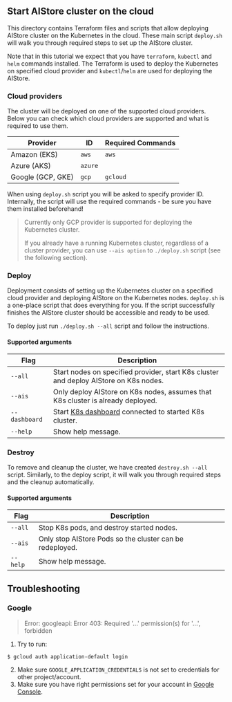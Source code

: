 ## Start AIStore cluster on the cloud

This directory contains Terraform files and scripts that allow deploying AIStore cluster on the Kubernetes in the cloud.
These main script `deploy.sh` will walk you through required steps to set up the AIStore cluster.

Note that in this tutorial we expect that you have `terraform`, `kubectl` and `helm` commands installed.
The Terraform is used to deploy the Kubernetes on specified cloud provider and `kubectl`/`helm` are used for deploying the AIStore.


### Cloud providers

The cluster will be deployed on one of the supported cloud providers.
Below you can check which cloud providers are supported and what is required to use them.

| Provider | ID | Required Commands |
| -------- | --- | ----------------- |
| Amazon (EKS) | `aws` | `aws` |
| Azure (AKS) | `azure` | |
| Google (GCP, GKE) | `gcp` | `gcloud` |


When using `deploy.sh` script you will be asked to specify provider ID.
Internally, the script will use the required commands - be sure you have them installed beforehand!

> Currently only GCP provider is supported for deploying the Kubernetes cluster.
>
> If you already have a running Kubernetes cluster, regardless of a cluster provider,
> you can use `--ais option` to `./deploy.sh` script (see the following section).

### Deploy

Deployment consists of setting up the Kubernetes cluster on a specified cloud provider and deploying AIStore on the
 Kubernetes nodes.
`deploy.sh` is a one-place script that does everything for you.
If the script successfully finishes the AIStore cluster should be accessible and ready to be used.

To deploy just run `./deploy.sh --all` script and follow the instructions.

#### Supported arguments

| Flag | Description |
| ---- | ----------- |
| `--all` | Start nodes on specified provider, start K8s cluster and deploy AIStore on K8s nodes. |
| `--ais` | Only deploy AIStore on K8s nodes, assumes that K8s cluster is already deployed. |
| `--dashboard` | Start [K8s dashboard](https://kubernetes.io/docs/tasks/access-application-cluster/web-ui-dashboard) connected to started K8s cluster. |
| `--help` | Show help message. |

### Destroy

To remove and cleanup the cluster, we have created `destroy.sh --all` script.
Similarly, to the deploy script, it will walk you through required steps and the cleanup automatically.

#### Supported arguments

| Flag | Description |
| ---- | ----------- |
| `--all` | Stop K8s pods, and destroy started nodes. |
| `--ais` | Only stop AIStore Pods so the cluster can be redeployed. |
| `--help` | Show help message. |

## Troubleshooting

### Google

> Error: googleapi: Error 403: Required '...' permission(s) for '...', forbidden

1. Try to run:
```console
$ gcloud auth application-default login
```
2. Make sure `GOOGLE_APPLICATION_CREDENTIALS` is not set to credentials for other project/account.
3. Make sure you have right permissions set for your account in [Google Console](https://console.cloud.google.com).
